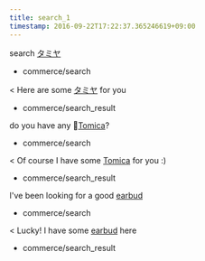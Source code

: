 ```yaml
---
title: search_1
timestamp: 2016-09-22T17:22:37.365246619+09:00
---
```


search [タミヤ](keyword)
* commerce/search

< Here are some [タミヤ](keyword) for you
* commerce/search_result

do you have any [Tomica](keyword)?
* commerce/search

< Of course I have some [Tomica](keyword) for you :)
* commerce/search_result

I've been looking for a good [earbud](keyword)
* commerce/search

< Lucky! I have some [earbud](keyword) here
* commerce/search_result
